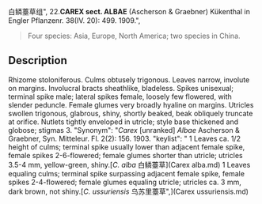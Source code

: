 白鳞薹草组",
22.**CAREX sect. ALBAE** (Ascherson & Graebner) Kükenthal in Engler Pflanzenr. 38(IV. 20): 499. 1909.",

> Four species: Asia, Europe, North America; two species in China.

## Description
Rhizome stoloniferous. Culms obtusely trigonous. Leaves narrow, involute on margins. Involucral bracts sheathlike, bladeless. Spikes unisexual; terminal spike male; lateral spikes female, loosely few flowered, with slender peduncle. Female glumes very broadly hyaline on margins. Utricles swollen trigonous, glabrous, shiny, shortly beaked, beak obliquely truncate at orifice. Nutlets tightly enveloped in utricle; style base thickened and globose; stigmas 3.
  "Synonym": "*Carex* [unranked] *Albae* Ascherson &amp; Graebner, Syn. Mitteleur. Fl. 2(2): 156. 1903.
  "keylist": "
1 Leaves ca. 1/2 height of culms; terminal spike usually lower than adjacent female spike, female spikes 2-6-flowered; female glumes shorter than utricle; utricles 3.5-4 mm, yellow-green, shiny.[*C. alba* 白鳞薹草](Carex alba.md)
1 Leaves equaling culms; terminal spike surpassing adjacent female spike, female spikes 2-4-flowered; female glumes equaling utricle; utricles ca. 3 mm, dark brown, not shiny.[*C. ussuriensis* 乌苏里薹草",](Carex ussuriensis.md)
